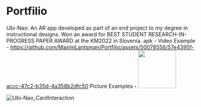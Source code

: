 # Portfilio

Ubi-Nao: An AR app developed as part of an end project to my degree in instructional designs. Won an award for BEST STUDENT RESEARCH-IN-PROGRESS PAPER AWARD at the KM2022 in Slovenia.
apk -
Video Example - https://github.com/MaximLantsman/Portfilio/assets/50078556/57e4395f-accc-47c2-b35d-4a358b2dfc50
Picture Examples -
<img src="[https://your-image-url.type](https://github.com/MaximLantsman/Portfilio/assets/50078556/bb1c8c2e-c308-4ba7-9dd5-a4188e2ebdbe)" width="100" height="100">

![Ubi-Nao_CardInteraction](https://github.com/MaximLantsman/Portfilio/assets/50078556/b7a60a29-4d5a-4029-9ce0-9b45143f748f)








